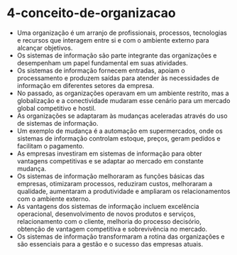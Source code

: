 # 4-conceito-de-organizacao

* Uma organização é um arranjo de profissionais, processos, tecnologias e recursos que interagem entre si e com o ambiente externo para alcançar objetivos.
* Os sistemas de informação são parte integrante das organizações e desempenham um papel fundamental em suas atividades.
* Os sistemas de informação fornecem entradas, apoiam o processamento e produzem saídas para atender às necessidades de informação em diferentes setores da empresa.
* No passado, as organizações operavam em um ambiente restrito, mas a globalização e a conectividade mudaram esse cenário para um mercado global competitivo e hostil.
* As organizações se adaptaram às mudanças aceleradas através do uso de sistemas de informação.
* Um exemplo de mudança é a automação em supermercados, onde os sistemas de informação controlam estoque, preços, geram pedidos e facilitam o pagamento.
* As empresas investiram em sistemas de informação para obter vantagens competitivas e se adaptar ao mercado em constante mudança.
* Os sistemas de informação melhoraram as funções básicas das empresas, otimizaram processos, reduziram custos, melhoraram a qualidade, aumentaram a produtividade e ampliaram os relacionamentos com o ambiente externo.
* As vantagens dos sistemas de informação incluem excelência operacional, desenvolvimento de novos produtos e serviços, relacionamento com o cliente, melhoria do processo decisório, obtenção de vantagem competitiva e sobrevivência no mercado.
* Os sistemas de informação transformaram a rotina das organizações e são essenciais para a gestão e o sucesso das empresas atuais.
